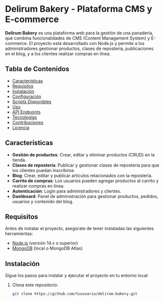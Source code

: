 # Delirum Bakery - Plataforma CMS y E-commerce

**Delirum Bakery** es una plataforma web para la gestión de una panadería, que combina funcionalidades de CMS (Content Management System) y E-commerce. El proyecto está desarrollado con Node.js y permite a los administradores gestionar productos, clases de repostería, publicaciones en el blog, y a los clientes realizar compras en línea.

## Tabla de Contenidos

- [Características](#características)
- [Requisitos](#requisitos)
- [Instalación](#instalación)
- [Configuración](#configuración)
- [Scripts Disponibles](#scripts-disponibles)
- [Uso](#uso)
- [API Endpoints](#api-endpoints)
- [Tecnologías](#tecnologías)
- [Contribuciones](#contribuciones)
- [Licencia](#licencia)

## Características

- **Gestión de productos**: Crear, editar y eliminar productos (CRUD) en la tienda.
- **Clases de repostería**: Publicar y gestionar clases de repostería para que los clientes puedan inscribirse.
- **Blog**: Crear, editar y publicar artículos relacionados con la repostería.
- **Carrito de compras**: Los usuarios pueden agregar productos al carrito y realizar compras en línea.
- **Autenticación**: Login para administradores y clientes.
- **Dashboard**: Panel de administración para gestionar productos, pedidos, usuarios y contenido del blog.

## Requisitos

Antes de instalar el proyecto, asegúrate de tener instaladas las siguientes herramientas:

- [Node.js](https://nodejs.org/) (versión 14.x o superior)
- [MongoDB](https://www.mongodb.com/) (local o MongoDB Atlas)

## Instalación

Sigue los pasos para instalar y ejecutar el proyecto en tu entorno local:

1. Clona este repositorio:

   ```bash
   git clone https://github.com/tuusuario/delirum-bakery.git
